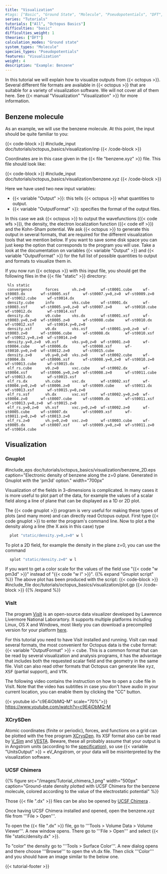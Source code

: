 ```yaml
---
title: "Visualization"
#tags: ["Basic", "Ground State", "Molecule", "Pseudopotentials", "DFT", "Visualization"]
series: "Tutorials"
tutorials: ["All", "Octopus Basics"]
difficulties: "basic"
difficulties_weight: 1
theories: ["DFT"]
calculation_modes: "Ground state"
system_types: "Molecule"
species_types: "Pseudopotentials"
features: "Visualization"
weight: 4
description: "Example: Benzene"
---
```



In this tutorial we will explain how to visualize outputs from {{< octopus >}}. Several different file formats are available in {{< octopus >}} that are suitable for a variety of visualization software. We will not cover all of them here. See {{< manual "Visualization" "Visualization" >}} for more information.


## Benzene molecule

As an example, we will use the benzene molecule. At this point, the input should be quite familiar to you:

{{< code-block >}}
#include_input doc/tutorials/octopus_basics/visualization/inp
{{< /code-block >}}

Coordinates are in this case given in the {{< file "benzene.xyz" >}} file. This file should look like:

{{< code-block >}}
#include_input doc/tutorials/octopus_basics/visualization/benzene.xyz
{{< /code-block >}}

Here we have used two new input variables:

* {{< variable "Output" >}}: this tells {{< octopus >}} what quantities to output.
* {{< variable "OutputFormat" >}}: specifies the format of the output files.

In this case we ask {{< octopus >}} to output the wavefunctions ({{< code wfs >}}), the density, the electron localization function ({{< code elf >}}) and the Kohn-Sham potential. We ask {{< octopus >}} to generate this output in several formats, that are required for the different visualization tools that we mention below. If you want to save some disk space you can just keep the option that corresponds to the program you will use. Take a look at the documentation on variables {{< variable "Output" >}} and {{< variable "OutputFormat" >}} for the full list of possible quantities to output and formats to visualize them in.

If you now run {{< octopus >}} with this input file, you should get the following files in the {{< file "static" >}} directory:

```text
 %ls static
 convergence      forces      vh.z=0       wf-st0001.cube     wf-st0003.dx       wf-st0005.xsf      wf-st0007.y=0,z=0  wf-st0009.z=0      wf-st0012.cube     wf-st0014.dx
 density.cube     info        vks.cube     wf-st0001.dx       wf-st0003.xsf      wf-st0005.y=0,z=0  wf-st0007.z=0      wf-st0010.cube     wf-st0012.dx       wf-st0014.xsf
 density.dx       v0.cube     vks.dx       wf-st0001.xsf      wf-st0003.y=0,z=0  wf-st0005.z=0      wf-st0008.cube     wf-st0010.dx       wf-st0012.xsf      wf-st0014.y=0,z=0
 density.xsf      v0.dx       vks.xsf      wf-st0001.y=0,z=0  wf-st0003.z=0      wf-st0006.cube     wf-st0008.dx       wf-st0010.xsf      wf-st0012.y=0,z=0  wf-st0014.z=0
 density.y=0,z=0  v0.xsf      vks.y=0,z=0  wf-st0001.z=0      wf-st0004.cube     wf-st0006.dx       wf-st0008.xsf      wf-st0010.y=0,z=0  wf-st0012.z=0      wf-st0015.cube
 density.z=0      v0.y=0,z=0  vks.z=0      wf-st0002.cube     wf-st0004.dx       wf-st0006.xsf      wf-st0008.y=0,z=0  wf-st0010.z=0      wf-st0013.cube     wf-st0015.dx
 elf_rs.cube      v0.z=0      vxc.cube     wf-st0002.dx       wf-st0004.xsf      wf-st0006.y=0,z=0  wf-st0008.z=0      wf-st0011.cube     wf-st0013.dx       wf-st0015.xsf
 elf_rs.dx        vh.cube     vxc.dx       wf-st0002.xsf      wf-st0004.y=0,z=0  wf-st0006.z=0      wf-st0009.cube     wf-st0011.dx       wf-st0013.xsf      wf-st0015.y=0,z=0
 elf_rs.xsf       vh.dx       vxc.xsf      wf-st0002.y=0,z=0  wf-st0004.z=0      wf-st0007.cube     wf-st0009.dx       wf-st0011.xsf      wf-st0013.y=0,z=0  wf-st0015.z=0
 elf_rs.y=0,z=0   vh.xsf      vxc.y=0,z=0  wf-st0002.z=0      wf-st0005.cube     wf-st0007.dx       wf-st0009.xsf      wf-st0011.y=0,z=0  wf-st0013.z=0
 elf_rs.z=0       vh.y=0,z=0  vxc.z=0      wf-st0003.cube     wf-st0005.dx       wf-st0007.xsf      wf-st0009.y=0,z=0  wf-st0011.z=0      wf-st0014.cube
```

## Visualization

### Gnuplot


#include_eps doc/tutorials/octopus_basics/visualization/benzene_2D.eps caption="Electronic density of benzene along the z=0 plane. Generated in Gnuplot with the 'pm3d' option." width="700px"

Visualization of the fields in 3-dimensions is complicated. In many cases it is more useful to plot part of the data, for example the values of a scalar field along a line of plane that can be displayed as a 1D or 2D plot. 

The {{< code gnuplot >}} program is very useful for making these types of plots (and many more) and can directly read Octopus output. First type {{< code gnuplot >}} to enter the program's command line. Now to plot a the density along a line (the X axis in this case) type

```bash
  plot "static/density.y=0,z=0" w l
```

To plot a 2D field, for example the density in the plane z=0, you can use the command

```bash
  splot "static/density.z=0" w l
```

If you want to get a color scale for the values of the field use "{{< code "w pm3d" >}}" instead of "{{< code "w l" >}}".
{{% expand "Gnuplot script" %}}
The above plot has been produced with the script:
{{< code-block >}}
#include_file doc/tutorials/octopus_basics/visualization/plot.gp
{{< /code-block >}}
{{% /expand %}}

### VisIt

The program [VisIt](https://visit.llnl.gov/) is an open-source data visualizer developed by Lawrence Livermore National Laborartory. It supports multiple platforms including Linux, OS X and Windows, most likely you can download a precompiled version for your platform [here](https://wci.llnl.gov/simulation/computer-codes/visit/executables). 

For this tutorial you need to have Visit installed and running. VisIt can read several formats, the most convenient for Octopus data is the <tt>cube</tt> format: {{< variable "OutputFormat" >}} = <tt>cube</tt>. This is a common format that can be read by several visualization and analysis programs, it has the advantage that includes both the requested scalar field and the geometry in the same file. Visit can also read other formats that Octopus can generate like <tt>xyz</tt>, <tt>XSF</tt> (partial support), and <tt>VTK</tt>. 

The following video contains the instruction on how to open a <tt>cube</tt> file in VisIt. Note that the video has subtitles in case you don't have audio in your current location, you can enable them by clicking the "CC" button.

{{< youtube id="c9E4iObMQ-M" scale="70%">}}
<youtube width="800" height="600">https://www.youtube.com/watch?v=c9E4iObMQ-M</youtube>


### XCrySDen

Atomic coordinates (finite or periodic), forces, and functions on a grid can be plotted with the free program [XCrysDen](https://www.xcrysden.org/). Its XSF format also can be read by [V_Sim](https://inac.cea.fr/sp2m/L_Sim/V_Sim/index.en.html) and [VESTA](https://jp-minerals.org/vesta/en/download.html). Beware, these all probably assume that your output is in Angstrom units (according to the [specification](https://www.xcrysden.org/doc/XSF.html)), so use {{< variable "UnitsOutput" >}} = eV_Angstrom, or your data will be misinterpreted by the visualization software.



### UCSF Chimera

{{% figure src="/images/Tutorial_chimera_1.png" width="500px" caption="Ground-state density plotted with UCSF Chimera for the benzene molecule, colored according to the value of the electrostatic potential" %}}


Those {{< file ".dx" >}} files can be also be opened by [UCSF Chimera](http:s//www.cgl.ucsf.edu/chimera/) .

Once having UCSF Chimera installed and opened, open the benzene.xyz file from '''File > Open'''. 

To open the {{< file ".dx" >}} file, go to '''Tools > Volume Data > Volume Viewer'''. A new window opens. There go to '''File > Open''' and select {{< file "static/density.dx" >}}.

To "color" the density go to '''Tools > Surface Color'''. A new dialog opens and there choose '''Browse''' to open the vh.dx file. Then click '''Color''' and you should have an image similar to the below one.

{{< tutorial-footer >}}

